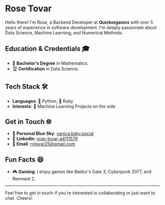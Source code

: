 # Rose Tovar

Hello there! I'm Rose, a Backend Developer at **Quickorganics** with over 5 years of experience in software development. I'm deeply passionate about Data Science, Machine Learning, and Numerical Methods.

## Education & Credentials 🎓
- 📘 **Bachelor's Degree** in Mathematics.
- 🏆 **Certification** in Data Science.

## Tech Stack 🛠️
- **Languages**: 🐍 Python, 💎 Ruby
- **Interests**: 🤖 Machine Learning Projects on the side


## Get in Touch 🌐
- 🌌 **Personal Blue Sky**: [vanica.bsky.social](https://bsky.app/profile/vanica.bsky.social)
- 💼 **LinkedIn**: [rose-tovar-a4111579](https://www.linkedin.com/in/rose-tovar-a4111579/)
- 📧 **Email**: [rvtovar25@gmail.com](mailto:rvtovar25@gmail.com)


## Fun Facts 😄
- 🎮 **Gaming**: I enjoy games like Baldur's Gate 3, Cyberpunk 2077, and Remnant 2.

---

Feel free to get in touch if you're interested in collaborating or just want to chat. Cheers!
